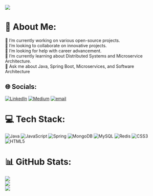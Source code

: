 [![](https://visitcount.itsvg.in/api?id=30nap&icon=5&color=3)](https://visitcount.itsvg.in)
# 💫 About Me:
🔭 I’m currently working on various open-source projects.<br>👯 I’m looking to collaborate on innovative projects.<br>🤝 I’m looking for help with career advancement.<br>🌱 I’m currently learning about Distributed Systems and Microservice Architecture.<br>💬 Ask me about Java, Spring Boot, Microservices, and Software Architecture

## 🌐 Socials:
[![LinkedIn](https://img.shields.io/badge/LinkedIn-%230077B5.svg?logo=linkedin&logoColor=white&)](https://linkedin.com/in/30na) [![Medium](https://img.shields.io/badge/Medium-12100E?logo=medium&logoColor=white)](https://medium.com/@30na) [![email](https://img.shields.io/badge/Email-D14836?logo=gmail&logoColor=white)](mailto:pezeshki.sina.dev@gmail.com) 

# 💻 Tech Stack:
![Java](https://img.shields.io/badge/java-%23ED8B00.svg?style=flat&logo=openjdk&logoColor=white&color=blue) ![JavaScript](https://img.shields.io/badge/javascript-%23323330.svg?style=flat&logo=javascript&logoColor=%23F7DF1E) ![Spring](https://img.shields.io/badge/spring-%236DB33F.svg?style=flat&logo=spring&logoColor=white) ![MongoDB](https://img.shields.io/badge/MongoDB-%234ea94b.svg?style=flat&logo=mongodb&logoColor=white) ![MySQL](https://img.shields.io/badge/mysql-4479A1.svg?style=flat&logo=mysql&logoColor=white) ![Redis](https://img.shields.io/badge/redis-%23DD0031.svg?style=flat&logo=redis&logoColor=white) ![CSS3](https://img.shields.io/badge/css3-%231572B6.svg?style=flat&logo=css3&logoColor=white) ![HTML5](https://img.shields.io/badge/html5-%23E34F26.svg?style=flat&logo=html5&logoColor=white)

# 📊 GitHub Stats:
![](https://github-readme-stats.vercel.app/api?username=30nap&theme=default&hide_border=false&include_all_commits=false&count_private=false)<br/>
![](https://nirzak-streak-stats.vercel.app/?user=30nap&theme=default&hide_border=false)<br/>
![](https://github-readme-stats.vercel.app/api/top-langs/?username=30nap&theme=default&hide_border=false&include_all_commits=false&count_private=false&layout=compact)
